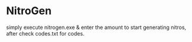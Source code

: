 # NitroGen

simply execute nitrogen.exe & enter the amount to start generating nitros, after check codes.txt for codes.
